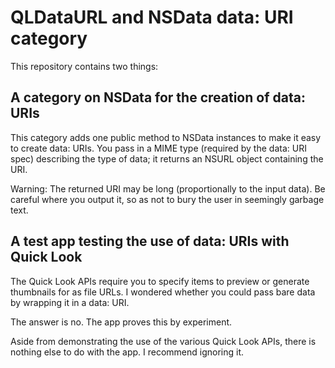 # QLDataURL and NSData data: URI category

This repository contains two things:

## A category on NSData for the creation of data: URIs

This category adds one public method to NSData instances to make it easy to create data: URIs. You pass in a MIME type (required by the data: URI spec) describing the type of data; it returns an NSURL object containing the URI.

Warning: The returned URI may be long (proportionally to the input data). Be careful where you output it, so as not to bury the user in seemingly garbage text.

## A test app testing the use of data: URIs with Quick Look

The Quick Look APIs require you to specify items to preview or generate thumbnails for as file URLs. I wondered whether you could pass bare data by wrapping it in a data: URI.

The answer is no. The app proves this by experiment.

Aside from demonstrating the use of the various Quick Look APIs, there is nothing else to do with the app. I recommend ignoring it.
